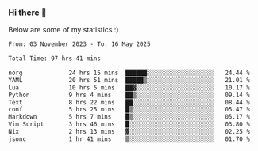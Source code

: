 ### Hi there 👋
Below are some of my statistics :)

<!--START_SECTION:waka-->

```txt
From: 03 November 2023 - To: 16 May 2025

Total Time: 97 hrs 41 mins

norg             24 hrs 15 mins  ██████░░░░░░░░░░░░░░░░░░░   24.44 %
YAML             20 hrs 51 mins  █████▒░░░░░░░░░░░░░░░░░░░   21.01 %
Lua              10 hrs 5 mins   ██▓░░░░░░░░░░░░░░░░░░░░░░   10.17 %
Python           9 hrs 4 mins    ██▒░░░░░░░░░░░░░░░░░░░░░░   09.14 %
Text             8 hrs 22 mins   ██░░░░░░░░░░░░░░░░░░░░░░░   08.44 %
conf             5 hrs 25 mins   █▒░░░░░░░░░░░░░░░░░░░░░░░   05.47 %
Markdown         5 hrs 7 mins    █▒░░░░░░░░░░░░░░░░░░░░░░░   05.17 %
Vim Script       3 hrs 46 mins   █░░░░░░░░░░░░░░░░░░░░░░░░   03.80 %
Nix              2 hrs 13 mins   ▓░░░░░░░░░░░░░░░░░░░░░░░░   02.25 %
jsonc            1 hr 41 mins    ▒░░░░░░░░░░░░░░░░░░░░░░░░   01.70 %
```

<!--END_SECTION:waka-->

<!--
**KlapenHz/KlapenHz** is a ✨ _special_ ✨ repository because its `README.md` (this file) appears on your GitHub profile.

Here are some ideas to get you started:

- 🔭 I’m currently working on ...
- 🌱 I’m currently learning ...
- 👯 I’m looking to collaborate on ...
- 🤔 I’m looking for help with ...
- 💬 Ask me about ...
- 📫 How to reach me: ...
- 😄 Pronouns: ...
- ⚡ Fun fact: ...
-->
